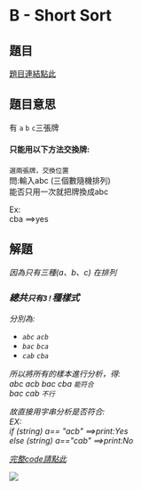 # B - Short Sort

## 題目
[題目連結點此](https://vjudge.net/contest/585165#problem/B)

## 題目意思
有 `a` `b` `c`三張牌<br>
#### 只能用以下方法交換牌:
`選兩張牌，交換位置`<br>
問:輸入abc (三個數隨機排列)<br>
能否只用一次就把牌換成abc

Ex:<br>
cba ==>yes
## 解題

 <em>因為只有三種(a、b、c) 在排列

### 總共`只有3!`種樣式 

分別為:<br>
*   `abc` `acb` <br>
*   `bac` `bca`<br>
*   `cab` `cba`<br>


  所以將所有的樣本進行分析，得:<br>
abc acb bac cba `能符合`<br>
bac cab `不行`<br>

故直接用字串分析是否符合:<br>
EX:<br>
if (string) a== "acb"           ==>print:Yes<br>
else (string) a=="cab"          ==>print:No<br>


[完整code請點此](https://github.com/archue001/CPEB1005/blob/main/B%20-%20Short%20Sort.cpp) <br>



![](https://github.com/archue001/CPEB1005/blob/main/1499593276-2126423918_n.jpg)
<br>






